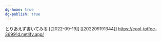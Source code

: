 ```yaml
---
dg-home: true
dg-publish: true
---
```

とりあえず書いてみる
[[2022-09-19]]
[[202209191344]]
https://cool-toffee-36991d.netlify.app/
